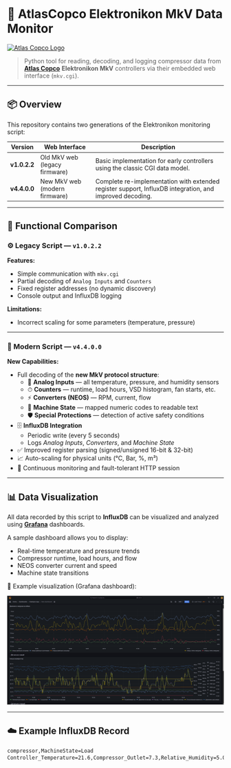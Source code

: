 # 🧰 AtlasCopco Elektronikon MkV Data Monitor

[![Atlas Copco Logo](https://www.atlascopco.com/content/dam/atlas-copco/corporate/logo/AC_LogoBlue_RGB.svg)](https://www.atlascopco.com)  
> Python tool for reading, decoding, and logging compressor data from **[Atlas Copco](https://www.atlascopco.com)** **Elektronikon MkV** controllers via their embedded web interface (`mkv.cgi`).

---

## 📦 Overview

This repository contains two generations of the Elektronikon monitoring script:

| Version | Web Interface | Description |
|----------|----------------|--------------|
| **v1.0.2.2** | Old MkV web (legacy firmware) | Basic implementation for early controllers using the classic CGI data model. |
| **v4.4.0.0** | New MkV web (modern firmware) | Complete re-implementation with extended register support, InfluxDB integration, and improved decoding. |

---

## 🧠 Functional Comparison

### ⚙️ Legacy Script — `v1.0.2.2`

**Features:**
- Simple communication with `mkv.cgi`
- Partial decoding of `Analog Inputs` and `Counters`
- Fixed register addresses (no dynamic discovery)
- Console output and InfluxDB logging

**Limitations:**
- Incorrect scaling for some parameters (temperature, pressure)

---

### 🚀 Modern Script — `v4.4.0.0`

**New Capabilities:**
- Full decoding of the **new MkV protocol structure**:
  - 🧮 **Analog Inputs** — all temperature, pressure, and humidity sensors  
  - ⏱ **Counters** — runtime, load hours, VSD histogram, fan starts, etc.  
  - ⚡ **Converters (NEOS)** — RPM, current, flow  
  - 🧩 **Machine State** — mapped numeric codes to readable text  
  - 🛡 **Special Protections** — detection of active safety conditions  
- 🗄 **InfluxDB Integration**  
  - Periodic write (every 5 seconds)  
  - Logs *Analog Inputs*, *Converters*, and *Machine State*  
- ✅ Improved register parsing (signed/unsigned 16-bit & 32-bit)  
- 📈 Auto-scaling for physical units (°C, Bar, %, m³)  
- 🔁 Continuous monitoring and fault-tolerant HTTP session  

---

## 📊 Data Visualization

All data recorded by this script to **InfluxDB** can be visualized and analyzed using **[Grafana](https://grafana.com/)** dashboards.

A sample dashboard allows you to display:
- Real-time temperature and pressure trends  
- Compressor runtime, load hours, and flow  
- NEOS converter current and speed  
- Machine state transitions  

📸 Example visualization (Grafana dashboard):

![Grafana Dashboard Screenshot](./Screenshot%202025-10-16%20152356.png)

---

## ☁️ Example InfluxDB Record

```text
compressor,MachineState=Load Controller_Temperature=21.6,Compressor_Outlet=7.3,Relative_Humidity=5.0,Vessel_Pressure=7.9,Element_Outlet=70.3,Dryer_PDP=1.9,Ambient_Air=14.4,RPM=1866,Amps=149,Flow=52,MachineStateCode=28
